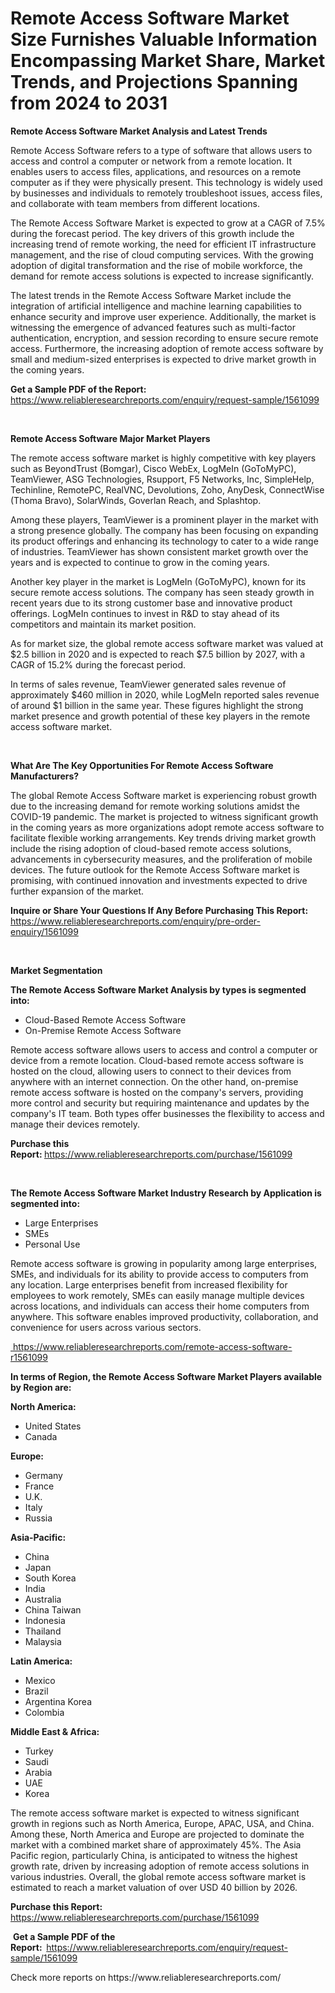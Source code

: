 <p><h1>Remote Access Software Market Size Furnishes Valuable Information Encompassing Market Share, Market Trends, and Projections Spanning from 2024 to 2031</h1></p><p><strong>Remote Access Software Market Analysis and Latest Trends</strong></p>
<p><p>Remote Access Software refers to a type of software that allows users to access and control a computer or network from a remote location. It enables users to access files, applications, and resources on a remote computer as if they were physically present. This technology is widely used by businesses and individuals to remotely troubleshoot issues, access files, and collaborate with team members from different locations.</p><p>The Remote Access Software Market is expected to grow at a CAGR of 7.5% during the forecast period. The key drivers of this growth include the increasing trend of remote working, the need for efficient IT infrastructure management, and the rise of cloud computing services. With the growing adoption of digital transformation and the rise of mobile workforce, the demand for remote access solutions is expected to increase significantly.</p><p>The latest trends in the Remote Access Software Market include the integration of artificial intelligence and machine learning capabilities to enhance security and improve user experience. Additionally, the market is witnessing the emergence of advanced features such as multi-factor authentication, encryption, and session recording to ensure secure remote access. Furthermore, the increasing adoption of remote access software by small and medium-sized enterprises is expected to drive market growth in the coming years.</p></p>
<p><strong>Get a Sample PDF of the Report:&nbsp;</strong> <a href="https://www.reliableresearchreports.com/enquiry/request-sample/1561099">https://www.reliableresearchreports.com/enquiry/request-sample/1561099</a></p>
<p>&nbsp;</p>
<p><strong>Remote Access Software Major Market Players</strong></p>
<p><p>The remote access software market is highly competitive with key players such as BeyondTrust (Bomgar), Cisco WebEx, LogMeIn (GoToMyPC), TeamViewer, ASG Technologies, Rsupport, F5 Networks, Inc, SimpleHelp, Techinline, RemotePC, RealVNC, Devolutions, Zoho, AnyDesk, ConnectWise (Thoma Bravo), SolarWinds, Goverlan Reach, and Splashtop. </p><p>Among these players, TeamViewer is a prominent player in the market with a strong presence globally. The company has been focusing on expanding its product offerings and enhancing its technology to cater to a wide range of industries. TeamViewer has shown consistent market growth over the years and is expected to continue to grow in the coming years. </p><p>Another key player in the market is LogMeIn (GoToMyPC), known for its secure remote access solutions. The company has seen steady growth in recent years due to its strong customer base and innovative product offerings. LogMeIn continues to invest in R&D to stay ahead of its competitors and maintain its market position. </p><p>As for market size, the global remote access software market was valued at $2.5 billion in 2020 and is expected to reach $7.5 billion by 2027, with a CAGR of 15.2% during the forecast period. </p><p>In terms of sales revenue, TeamViewer generated sales revenue of approximately $460 million in 2020, while LogMeIn reported sales revenue of around $1 billion in the same year. These figures highlight the strong market presence and growth potential of these key players in the remote access software market.</p></p>
<p>&nbsp;</p>
<p><strong>What Are The Key Opportunities For Remote Access Software Manufacturers?</strong></p>
<p><p>The global Remote Access Software market is experiencing robust growth due to the increasing demand for remote working solutions amidst the COVID-19 pandemic. The market is projected to witness significant growth in the coming years as more organizations adopt remote access software to facilitate flexible working arrangements. Key trends driving market growth include the rising adoption of cloud-based remote access solutions, advancements in cybersecurity measures, and the proliferation of mobile devices. The future outlook for the Remote Access Software market is promising, with continued innovation and investments expected to drive further expansion of the market.</p></p>
<p><strong>Inquire or Share Your Questions If Any Before Purchasing This Report:</strong> <a href="https://www.reliableresearchreports.com/enquiry/pre-order-enquiry/1561099">https://www.reliableresearchreports.com/enquiry/pre-order-enquiry/1561099</a></p>
<p>&nbsp;</p>
<p><strong>Market Segmentation</strong></p>
<p><strong>The Remote Access Software Market Analysis by types is segmented into:</strong></p>
<p><ul><li>Cloud-Based Remote Access Software</li><li>On-Premise Remote Access Software</li></ul></p>
<p><p>Remote access software allows users to access and control a computer or device from a remote location. Cloud-based remote access software is hosted on the cloud, allowing users to connect to their devices from anywhere with an internet connection. On the other hand, on-premise remote access software is hosted on the company's servers, providing more control and security but requiring maintenance and updates by the company's IT team. Both types offer businesses the flexibility to access and manage their devices remotely.</p></p>
<p><strong>Purchase this Report:&nbsp;</strong><a href="https://www.reliableresearchreports.com/purchase/1561099">https://www.reliableresearchreports.com/purchase/1561099</a></p>
<p>&nbsp;</p>
<p><strong>The Remote Access Software Market Industry Research by Application is segmented into:</strong></p>
<p><ul><li>Large Enterprises</li><li>SMEs</li><li>Personal Use</li></ul></p>
<p><p>Remote access software is growing in popularity among large enterprises, SMEs, and individuals for its ability to provide access to computers from any location. Large enterprises benefit from increased flexibility for employees to work remotely, SMEs can easily manage multiple devices across locations, and individuals can access their home computers from anywhere. This software enables improved productivity, collaboration, and convenience for users across various sectors.</p></p>
<p><a href="https://www.reliableresearchreports.com/remote-access-software-r1561099">&nbsp;https://www.reliableresearchreports.com/remote-access-software-r1561099</a></p>
<p><strong>In terms of Region, the Remote Access Software Market Players available by Region are:</strong></p>
<p>
    <p> <strong> North America: </strong>
        <ul>
            <li>United States</li>
            <li>Canada</li>
        </ul>
        </p> 
    <p> <strong> Europe: </strong>
        <ul>
            <li>Germany</li>
            <li>France</li>
            <li>U.K.</li>
            <li>Italy</li>
            <li>Russia</li>
        </ul>
        </p> 
    <p> <strong> Asia-Pacific: </strong>
        <ul>
            <li>China</li>
            <li>Japan</li>
            <li>South Korea</li>
            <li>India</li>
            <li>Australia</li>
            <li>China Taiwan</li>
            <li>Indonesia</li>
            <li>Thailand</li>
            <li>Malaysia</li>
        </ul>
        </p> 
    <p> <strong> Latin America: </strong>
        <ul>
            <li>Mexico</li>
            <li>Brazil</li>
            <li>Argentina Korea</li>
            <li>Colombia</li>
        </ul>
        </p> 
    <p> <strong> Middle East & Africa: </strong>
        <ul>
            <li>Turkey</li>
            <li>Saudi</li>
            <li>Arabia</li>
            <li>UAE</li>
            <li>Korea</li>
        </ul>
    </p>
    </p>
<p><p>The remote access software market is expected to witness significant growth in regions such as North America, Europe, APAC, USA, and China. Among these, North America and Europe are projected to dominate the market with a combined market share of approximately 45%. The Asia Pacific region, particularly China, is anticipated to witness the highest growth rate, driven by increasing adoption of remote access solutions in various industries. Overall, the global remote access software market is estimated to reach a market valuation of over USD 40 billion by 2026.</p></p>
<p><strong>Purchase this Report: </strong><a href="https://www.reliableresearchreports.com/purchase/1561099">https://www.reliableresearchreports.com/purchase/1561099</a></p>
<p>&nbsp;<strong>Get a Sample PDF of the Report:&nbsp;&nbsp;</strong><a href="https://www.reliableresearchreports.com/enquiry/request-sample/1561099">https://www.reliableresearchreports.com/enquiry/request-sample/1561099</a></p>
<p><strong></strong></p>
<p>Check more reports on https://www.reliableresearchreports.com/</p>